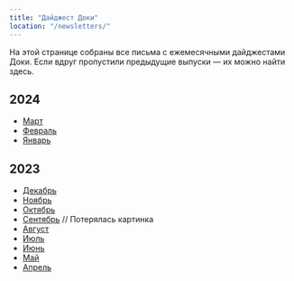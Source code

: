```yaml
---
title: "Дайджест Доки"
location: "/newsletters/"
---
```


На этой странице собраны все письма с ежемесячными дайджестами Доки. Если вдруг пропустили предыдущие выпуски — их можно найти здесь.

## 2024

- [Март](https://api.doka.guide/digest-03-24.html)
- [Февраль](https://api.doka.guide/digest-02-24.html)
- [Январь](https://api.doka.guide/digest-01-24.html)

## 2023

- [Декабрь](https://api.doka.guide/digest-01.html)
- [Ноябрь](https://api.doka.guide/digest-12.html)
- [Октябрь](https://api.doka.guide/digest-11.html)
- [Сентябрь](https://api.doka.guide/digest-10.html) // Потерялась картинка
- [Август](https://api.doka.guide/digest-09.html)
- [Июль](https://api.doka.guide/digest-08.html)
- [Июнь](https://api.doka.guide/digest-07.html)
- [Май](https://api.doka.guide/digest-06.html)
- [Апрель](https://api.doka.guide/digest-05.html)